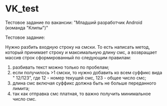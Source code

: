 # VK_test
Тестовое задание по вакансии: "Младший разработчик Android (команда "Клипы")"

Тестовое задание:

Нужно разбить входную строку на смски.
То есть написать метод, который принимает строку и максимальную длину смс, а возвращает массив строк сформированный по следующим правилам:
1) разбивать текст можно только по пробелам;
2) если получилось >1 смски, то нужно добавить ко всем суффикс вида " 12/123", где 12 - номер текущей смс, 123 - общее число смс;
3) длина смс включая суффикс должна быть не больше переданного лимита;
4) так как отправка смс платная, то важно получить минимальное число смс.
